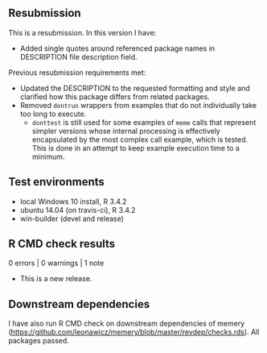 ## Resubmission
This is a resubmission. In this version I have:

* Added single quotes around referenced package names in DESCRIPTION file description field.

Previous resubmission requirements met:

* Updated the DESCRIPTION to the requested formatting and style and clarified how this package differs from related packages.
* Removed `dontrun` wrappers from examples that do not individually take too long to execute.
   * `donttest` is still used for some examples of `meme` calls that represent simpler versions whose internal processing is effectively encapsulated by the most complex call example, which is tested. This is done in an attempt to keep example execution time to a minimum.

## Test environments
* local Windows 10 install, R 3.4.2
* ubuntu 14.04 (on travis-ci), R 3.4.2
* win-builder (devel and release)

## R CMD check results

0 errors | 0 warnings | 1 note

* This is a new release.

## Downstream dependencies
I have also run R CMD check on downstream dependencies of memery 
(https://github.com/leonawicz/memery/blob/master/revdep/checks.rds). 
All packages passed.
